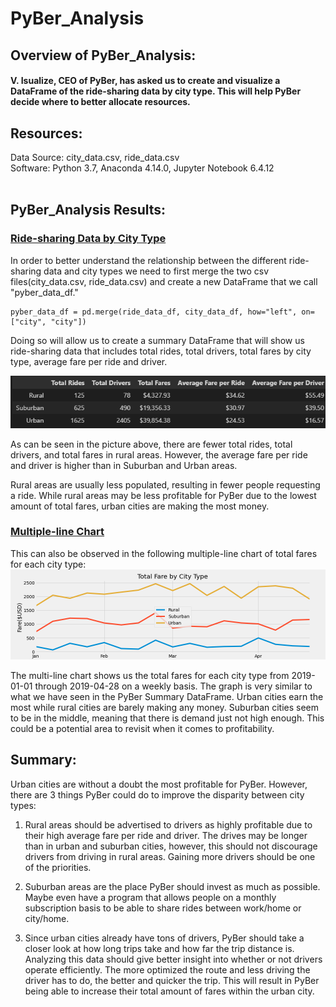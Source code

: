 # PyBer_Analysis

## Overview of PyBer_Analysis:
#### V. Isualize, CEO of PyBer, has asked us to create and visualize a DataFrame of the ride-sharing data by city type. This will help PyBer decide where to better allocate resources.


## Resources:
Data Source: city_data.csv, ride_data.csv<br>
Software: Python 3.7, Anaconda 4.14.0, Jupyter Notebook 6.4.12
<br>
<br>
## PyBer_Analysis Results:


### <u>Ride-sharing Data by City Type</u>

In order to better understand the relationship between the different ride-sharing data and city types we need to first merge the two csv files(city_data.csv, ride_data.csv) and create a new DataFrame that we call "pyber_data_df."

```
pyber_data_df = pd.merge(ride_data_df, city_data_df, how="left", on=["city", "city"])
```
Doing so will allow us to create a summary DataFrame that will show us ride-sharing data that includes total rides, total drivers, total fares by city type, average fare per ride and driver.

![pyber_summary_df](pyber_summary_df.png)
  
As can be seen in the picture above, there are fewer total rides, total drivers, and total fares in rural areas. However, the average fare per ride and driver is higher than in Suburban and Urban areas. 

Rural areas are usually less populated, resulting in fewer people requesting a ride.
While rural areas may be less profitable for PyBer due to the lowest amount of total fares, urban cities are making the most money. 

### <u>Multiple-line Chart</u>
This can also be observed in the following multiple-line chart of total fares for each city type:
![PyBer_fare_summary](analysis\PyBer_fare_summary.png)

The multi-line chart shows us the total fares for each city type from 2019-01-01 through 2019-04-28 on a weekly basis. The graph is very similar to what we have seen in the PyBer Summary DataFrame. Urban cities earn the most while rural cities are barely making any money. Suburban cities seem to be in the middle, meaning that there is demand just not high enough. This could be a potential area to revisit when it comes to profitability.

## Summary:
Urban cities are without a doubt the most profitable for PyBer. However, there are 3 things PyBer could do to improve the disparity between city types:

1.  Rural areas should be advertised to drivers as highly profitable due to their high average fare per ride and driver. The drives may be longer than in urban and suburban cities, however, this should not discourage drivers from driving in rural areas. Gaining more drivers should be one of the priorities.

2. Suburban areas are the place PyBer should invest as much as possible. Maybe even have a program that allows people on a monthly subscription basis to be able to share rides between work/home or city/home. 

3. Since urban cities already have tons of drivers, PyBer should take a closer look at how long trips take and how far the trip distance is. Analyzing this data should give better insight into whether or not drivers operate efficiently. The more optimized the route and less driving the driver has to do, the better and quicker the trip. This will result in PyBer being able to increase their total amount of fares within the urban city.
